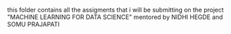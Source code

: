 this folder contains all the assigments that i will be submitting on the project "MACHINE LEARNING FOR DATA SCIENCE" 
mentored by NIDHI HEGDE and SOMU PRAJAPATI

